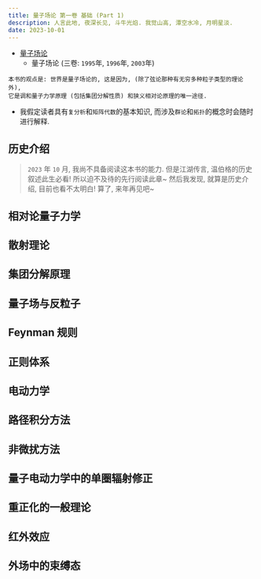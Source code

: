 ```yaml
---
title: 量子场论 第一卷 基础 (Part 1)
description: 人言此地, 夜深长见, 斗牛光焰. 我觉山高, 潭空水冷, 月明星淡.
date: 2023-10-01
---
```


- [量子场论](https://book.douban.com/subject/35493043/)
  - 量子场论 (三卷: `1995`年, `1996`年, `2003`年)

```
本书的观点是: 世界是量子场论的, 这是因为, (除了弦论那种有无穷多种粒子类型的理论外),
它是调和量子力学原理 (包括集团分解性质) 和狭义相对论原理的唯一途径.
```

- 我假定读者具有`复分析`和`矩阵代数`的基本知识,
  而涉及`群论`和`拓扑`的概念时会随时进行解释.

## 历史介绍

> `2023` 年 `10` 月, 我尚不具备阅读这本书的能力.
  但是江湖传言, 温伯格的历史叙述此生必看!
  所以迫不及待的先行阅读此章~
  然后我发现, 就算是历史介绍, 目前也看不太明白!
  算了, 来年再见吧~

## 相对论量子力学

## 散射理论

## 集团分解原理

## 量子场与反粒子

## Feynman 规则

## 正则体系

## 电动力学

## 路径积分方法

## 非微扰方法

## 量子电动力学中的单圈辐射修正

## 重正化的一般理论

## 红外效应

## 外场中的束缚态
